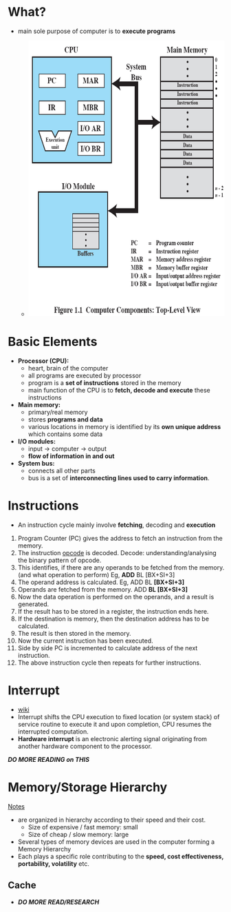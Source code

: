 <!-- TITLE: Computer Architecture -->
<!-- SUBTITLE: A quick summary of Computer Architecture -->

# What?
* main sole purpose of computer is to **execute programs**

	* <img src="/uploads/coa.png" width="609" height="640">

# Basic Elements
* **Processor (CPU):**
	* heart, brain of the computer
	* all programs are executed by processor
	* program is a **set of instructions** stored in the memory 
	* main function of the CPU is to **fetch, decode and execute** these instructions
* **Main memory:**
	* primary/real memory
	* stores **programs and data**
	* various locations in memory is identified by its **own unique address** which contains some data
* **I/O modules:**
	* input -> computer -> output
	* **flow of information in and out**
* **System bus:**
	* connects all other parts
	* bus is a set of **interconnecting lines used to carry information**.


# Instructions
* An instruction cycle mainly involve **fetching**, decoding and **execution**

1. Program Counter (PC) gives the address to fetch an instruction from the memory.
2. The instruction [opcode](https://en.wikipedia.org/wiki/Opcode) is decoded. Decode: understanding/analysing the binary pattern of opcode.
3. This identifies, if there are any operands to be fetched from the memory. (and what operation to perform) Eg, **ADD** BL [BX+SI+3]
4. The operand address is calculated. Eg, ADD BL **[BX+SI+3]**
5. Operands are fetched from the memory. ADD **BL [BX+SI+3]**
6. Now the data operation is performed on the operands, and a result is generated.
7. If the result has to be stored in a register, the instruction ends here.
8. If the destination is memory, then the destination address has to be calculated.
9. The result is then stored in the memory.
10. Now the current instruction has been executed.
11. Side by side PC is incremented to calculate address of the next instruction.
12. The above instruction cycle then repeats for further instructions.


# Interrupt
* [wiki](https://en.wikipedia.org/wiki/Interrupt)
* Interrupt shifts the CPU execution to fixed location (or system stack) of service routine to execute it and upon completion, CPU resumes the interrupted computation.
* **Hardware interrupt** is	an	electronic	alerting	signal	originating	from	another	hardware component to the	processor.

***DO MORE READING on THIS***


# Memory/Storage Hierarchy
[Notes](http://admin.bharatacharyaeducation.com/uploads/bharatacharya/video_notes/182/c48976dac9d97c3e1c424482f4ce187a.pdf)

* are organized in hierarchy according to their speed and their cost.
	* Size	of	expensive	/	fast	memory:	small
	* Size	of	cheap	/	slow	memory:	large
* Several types of memory devices are used in the computer forming a Memory Hierarchy
* Each plays a specific role contributing to the **speed, cost effectiveness, portability, volatility** etc. 

##  Cache
* ***DO MORE READ/RESEARCH***

